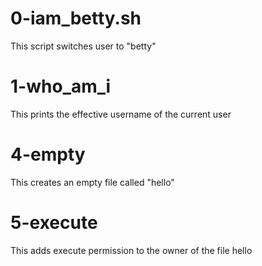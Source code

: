 # 0-iam_betty.sh
This script switches user to "betty" 

# 1-who_am_i
This prints the effective username of the current user

# 4-empty
This creates an empty file called "hello"

# 5-execute
This adds execute permission to the owner of the file hello
